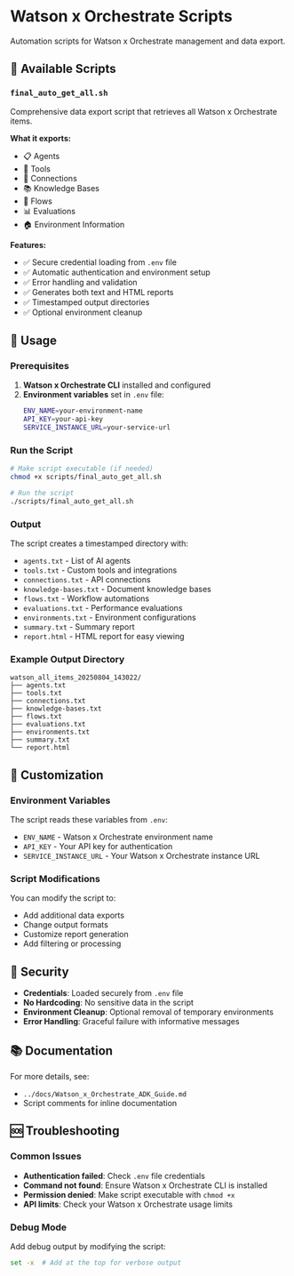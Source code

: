 # Watson x Orchestrate Scripts

Automation scripts for Watson x Orchestrate management and data export.

## 📁 Available Scripts

### `final_auto_get_all.sh`
Comprehensive data export script that retrieves all Watson x Orchestrate items.

**What it exports:**
- 📋 Agents
- 🔧 Tools  
- 🔗 Connections
- 📚 Knowledge Bases
- 🌊 Flows
- 📊 Evaluations
- 🏠 Environment Information

**Features:**
- ✅ Secure credential loading from `.env` file
- ✅ Automatic authentication and environment setup
- ✅ Error handling and validation
- ✅ Generates both text and HTML reports
- ✅ Timestamped output directories
- ✅ Optional environment cleanup

## 🚀 Usage

### Prerequisites
1. **Watson x Orchestrate CLI** installed and configured
2. **Environment variables** set in `.env` file:
   ```bash
   ENV_NAME=your-environment-name
   API_KEY=your-api-key
   SERVICE_INSTANCE_URL=your-service-url
   ```

### Run the Script
```bash
# Make script executable (if needed)
chmod +x scripts/final_auto_get_all.sh

# Run the script
./scripts/final_auto_get_all.sh
```

### Output
The script creates a timestamped directory with:
- `agents.txt` - List of AI agents
- `tools.txt` - Custom tools and integrations
- `connections.txt` - API connections
- `knowledge-bases.txt` - Document knowledge bases
- `flows.txt` - Workflow automations
- `evaluations.txt` - Performance evaluations
- `environments.txt` - Environment configurations
- `summary.txt` - Summary report
- `report.html` - HTML report for easy viewing

### Example Output Directory
```
watson_all_items_20250804_143022/
├── agents.txt
├── tools.txt
├── connections.txt
├── knowledge-bases.txt
├── flows.txt
├── evaluations.txt
├── environments.txt
├── summary.txt
└── report.html
```

## 🔧 Customization

### Environment Variables
The script reads these variables from `.env`:
- `ENV_NAME` - Watson x Orchestrate environment name
- `API_KEY` - Your API key for authentication
- `SERVICE_INSTANCE_URL` - Your Watson x Orchestrate instance URL

### Script Modifications
You can modify the script to:
- Add additional data exports
- Change output formats
- Customize report generation
- Add filtering or processing

## 🔐 Security

- **Credentials**: Loaded securely from `.env` file
- **No Hardcoding**: No sensitive data in the script
- **Environment Cleanup**: Optional removal of temporary environments
- **Error Handling**: Graceful failure with informative messages

## 📚 Documentation

For more details, see:
- `../docs/Watson_x_Orchestrate_ADK_Guide.md`
- Script comments for inline documentation

## 🆘 Troubleshooting

### Common Issues
- **Authentication failed**: Check `.env` file credentials
- **Command not found**: Ensure Watson x Orchestrate CLI is installed
- **Permission denied**: Make script executable with `chmod +x`
- **API limits**: Check your Watson x Orchestrate usage limits

### Debug Mode
Add debug output by modifying the script:
```bash
set -x  # Add at the top for verbose output
```
